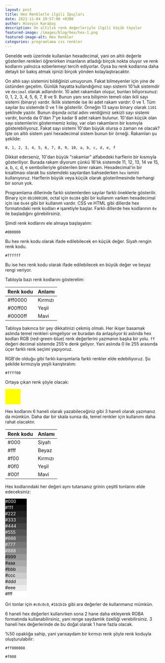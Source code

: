 ```yaml
---
layout: post
title: Hex Renklerle ilgili İpuçları
date: 2021-11-04 19:57:00 +0300
author: Hüseyin Karabaş
description: On altılık renk değerleriyle ilgili küçük tüyolar
featured-image: /images/blog/hex/hex-1.png
featured-image-alt: Hex Renkler
categories: programlama css renkler
---
```


Genelde web üzerinde kullanılan hexadecimal, yani on altılı değerle gösterilen renkleri öğrenirken insanların atladığı birçok nokta oluyor ve renk kodlarını yalnızca ezberlemeyi tercih ediyorlar. Oysa bu renk kodlarına daha detaylı bir bakış atmak işinizi birçok yönden kolaylaştıracaktır.

On altılı sayı sistemini bildiğinizi umuyorum. Fakat bilmeyenler için yine de üstünden geçelim. Günlük hayatta kullandığımız sayı sistemi 10'luk sistemdir ve ``decimal`` olarak adlandırılır. 10 adet rakamdan oluşur, bunları biliyorsunuz: 0, 1, 2, 3, 4, 5, 6, 7, 8 ve 9. Bunun yanı sıra bilişimin temeli olan ikili sayı sistemi (binary) vardır. İkilik sistemde ise iki adet rakam vardır: 0 ve 1. Tüm sayılar bu sistemde 0 ve 1 ile gösterilir. Örneğin 13 sayısı binary olarak ``1101`` şeklinde yazılır. Bunun dışında octal adını verdiğimiz sekizli sayı sistemi vardır, bunda da 0'dan 7'ye kadar 8 adet rakam bulunur. 10'dan küçük olan sayı sistemlerini göstermemiz kolay, var olan rakamların bir kısmıyla gösterebiliyoruz. Fakat sayı sistemi 10'dan büyük olursa o zaman ne olacak? İşte on altılı sistem yani hexadecimal sistem bunun bir örneği. Rakamları şu şekilde: 

```
0, 1, 2, 3, 4, 5, 6, 7, 8, 9, 10, a, b, c, d, e, f
```

Dikkat ederseniz, 10'dan büyük "rakamlar" alfabedeki harflerin bir kısmıyla gösteriliyor. Burada rakam diyorum çünkü 16'lık sistemde 11, 12, 13, 14 ve 15, a, b, c, d, e sembolleriyle gösterilen birer rakam. Hexadecimal'in bir kısaltması olarak bu sistemdeki sayılardan bahsederken ``hex`` ismini kullanıyoruz. Harflerin büyük veya küçük olarak gösterilmesinde herhangi bir sorun yok.

Programlama dillerinde farklı sistemlerden sayılar farklı öneklerle gösterilir. Binary için ``0b1000100``, octal için ``0o104`` gibi bir kullanım varken hexadecimal için ise ``0x44`` gibi bir kullanım vardır. CSS ve HTML gibi dillerde hex formatındaki renk kodları ``#`` işaretiyle başlar. Farklı dillerde hex kodlarının ``0x`` ile başladığını görebilirsiniz.

Şimdi renk kodlarını ele almaya başlayalım:

```
#000000
```

Bu hex renk kodu olarak ifade edilebilecek en küçük değer. Siyah rengin renk kodu.

```
#ffffff
```

Bu ise hex renk kodu olarak ifade edilebilecek en büyük değer ve beyaz rengi veriyor.

Tabloyla bazı renk kodlarını gösterelim:

|   Renk kodu    |    Anlamı    |
|----------------|--------------|
|   #ff0000      |    Kırmızı   |
|   #00ff00      |    Yeşil     |
|   #0000ff      |    Mavi      |

Tabloya bakınca bir şey dikkatinizi çekmiş olmalı. Her ikişer basamak aslında temel renkleri simgeliyor ve buradan da anlaşılıyor ki aslında hex kodları RGB (red-green-blue) renk değerlerini yazmanın başka bir yolu. ``ff`` değeri decimal sistemde 255'e denk geliyor. Yani aslında 0 ile 255 arasında üçer farklı renk seçimi yapıyoruz.

RGB'de olduğu gibi farklı karışımlarla farklı renkler elde edebiliyoruz. Şu şekilde kırmızıyla yeşili karıştıralım:

```
#ffff00
```

Ortaya çıkan renk şöyle olacak:

<div style="background-color: #ffff00; width: 50px; height: 50px"></div>

Hex kodlarını 6 haneli olarak yazabileceğiniz gibi 3 haneli olarak yazmanız da mümkün. Daha dar bir skala sunsa da, temel renkler için kullanımı daha rahat olacaktır.

|   Renk kodu    |    Anlamı    |
|----------------|--------------|
|   #000         |    Siyah     |
|   #fff         |    Beyaz     |
|   #f00         |    Kırmızı   |
|   #0f0         |    Yeşil     |
|   #00f         |    Mavi      |

Hex kodlarındaki her değeri aynı tutarsanız grinin çeşitli tonlarını elde edeceksiniz:

<div style="background-color: #000; width: 70px; height: 20px; color: #fff">
    #000
</div>
<div style="background-color: #111; width: 70px; height: 20px; color: #fff">
    #111
</div>
<div style="background-color: #222; width: 70px; height: 20px; color: #fff">
    #222
</div>
<div style="background-color: #333; width: 70px; height: 20px; color: #fff">
    #333
</div>
<div style="background-color: #444; width: 70px; height: 20px; color: #fff">
    #444
</div>
<div style="background-color: #555; width: 70px; height: 20px; color: #fff">
    #555
</div>
<div style="background-color: #666; width: 70px; height: 20px; color: #fff">
    #666
</div>
<div style="background-color: #777; width: 70px; height: 20px; color: #fff">
    #777
</div>
<div style="background-color: #888; width: 70px; height: 20px; color: #fff">
    #888
</div>
<div style="background-color: #999; width: 70px; height: 20px; color: #000">
    #999
</div>
<div style="background-color: #aaa; width: 70px; height: 20px; color: #000">
    #aaa
</div>
<div style="background-color: #bbb; width: 70px; height: 20px; color: #000">
    #bbb
</div>
<div style="background-color: #ccc; width: 70px; height: 20px; color: #000">
    #ccc
</div>
<div style="background-color: #ddd; width: 70px; height: 20px; color: #000">
    #ddd
</div>
<div style="background-color: #eee; width: 70px; height: 20px; color: #000">
    #eee
</div>
<div style="background-color: #fff; width: 70px; height: 20px; color: #000">
    #fff
</div>


Gri tonlar için ``#c0c0c0``, ``#1b1b1b`` gibi ara değerler de kullanmanız mümkün.

6 haneli hex değerleri kullanırken sona 2 hane daha ekleyerek RGBA formatında kullanabilirsiniz, yani renge saydamlık özelliği verebilirsiniz. 3 haneli hex değerlerinde de bu doğal olarak 1 hane fazla olacak.

%50 opaklığa sahip, yani yarısaydam bir kırmızı renk şöyle renk koduyla oluşturulabilir:

```
#ff000088
```

```
#f008
```


